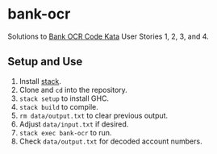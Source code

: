 # bank-ocr

Solutions to [Bank OCR Code Kata](http://codingdojo.org/cgi-bin/index.pl?KataBankOCR)
User Stories 1, 2, 3, and 4.

## Setup and Use

1. Install [stack](http://docs.haskellstack.org/en/stable/README.html).
2. Clone and `cd` into the repository.
3. `stack setup` to install GHC.
4. `stack build` to compile. 
5. `rm data/output.txt` to clear previous output.
6. Adjust `data/input.txt` if desired.
7. `stack exec bank-ocr` to run.
8. Check `data/output.txt` for decoded account numbers.
